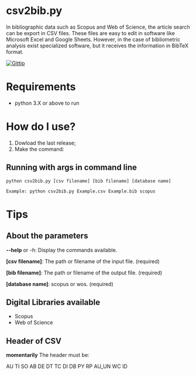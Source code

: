 # csv2bib.py
In bibliographic data such as Scopus and Web of Science, the article search can be export in CSV files. These files are easy to edit in software like Microsoft Excel and Google Sheets. However, in the case of bibliometric analysis exist specialized software, but it receives the information in BibTeX format.

[![Gittip](https://img.shields.io/badge/Latest%20stable-2.1-green.svg?style=flat-squared)]()

# Requirements

- python 3.X or above to run

# How do I use?

1. Dowload the last release;
2. Make the command:

## Running with args in command line
```
python csv2bib.py [csv filename] [bib filename] [database name]

Example: python csv2bib.py Example.csv Example.bib scopus
```

 # Tips
## About the parameters

**--help** or *-h*: Display the commands available.

**[csv filename]**: The path or filename of the input file. (required)

**[bib filename]**: The path or filename of the output file. (required)

**[database name]**: scopus or wos. (required)

## Digital Libraries available
- Scopus
- Web of Science

## Header of CSV
**momentarily** The header must be:

AU  TI  SO  AB  DE  DT  TC  DI  DB  PY  RP  AU_UN WC  ID

